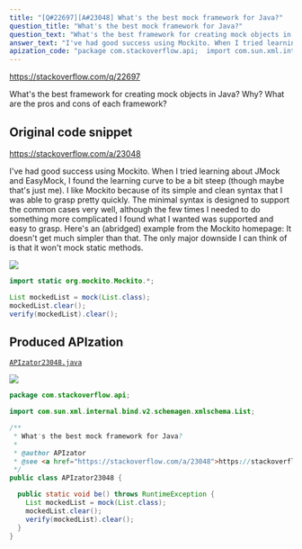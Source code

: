 ```yaml
---
title: "[Q#22697][A#23048] What's the best mock framework for Java?"
question_title: "What's the best mock framework for Java?"
question_text: "What's the best framework for creating mock objects in Java? Why? What are the pros and cons of each framework?"
answer_text: "I've had good success using Mockito. When I tried learning about JMock and EasyMock, I found the learning curve to be a bit steep (though maybe that's just me). I like Mockito because of its simple and clean syntax that I was able to grasp pretty quickly. The minimal syntax is designed to support the common cases very well, although the few times I needed to do something more complicated I found what I wanted was supported and easy to grasp. Here's an (abridged) example from the Mockito homepage: It doesn't get much simpler than that. The only major downside I can think of is that it won't mock static methods."
apization_code: "package com.stackoverflow.api;  import com.sun.xml.internal.bind.v2.schemagen.xmlschema.List;  /**  * What's the best mock framework for Java?  *  * @author APIzator  * @see <a href=\"https://stackoverflow.com/a/23048\">https://stackoverflow.com/a/23048</a>  */ public class APIzator23048 {    public static void be() throws RuntimeException {     List mockedList = mock(List.class);     mockedList.clear();     verify(mockedList).clear();   } }"
---
```


https://stackoverflow.com/q/22697

What&#x27;s the best framework for creating mock objects in Java? Why? What are the pros and cons of each framework?



## Original code snippet

https://stackoverflow.com/a/23048

I&#x27;ve had good success using Mockito.
When I tried learning about JMock and EasyMock, I found the learning curve to be a bit steep (though maybe that&#x27;s just me).
I like Mockito because of its simple and clean syntax that I was able to grasp pretty quickly. The minimal syntax is designed to support the common cases very well, although the few times I needed to do something more complicated I found what I wanted was supported and easy to grasp.
Here&#x27;s an (abridged) example from the Mockito homepage:
It doesn&#x27;t get much simpler than that.
The only major downside I can think of is that it won&#x27;t mock static methods.

<div class="code-logo"><img src="/stackoverflow.png" /></div>

```java
import static org.mockito.Mockito.*;

List mockedList = mock(List.class);
mockedList.clear();
verify(mockedList).clear();
```

## Produced APIzation

[`APIzator23048.java`](https://github.com/pasqualesalza/apization-temp-data/raw/master/search/APIzator23048.java)

<div class="code-logo"><img src="/apizator.png" /></div>

```java
package com.stackoverflow.api;

import com.sun.xml.internal.bind.v2.schemagen.xmlschema.List;

/**
 * What's the best mock framework for Java?
 *
 * @author APIzator
 * @see <a href="https://stackoverflow.com/a/23048">https://stackoverflow.com/a/23048</a>
 */
public class APIzator23048 {

  public static void be() throws RuntimeException {
    List mockedList = mock(List.class);
    mockedList.clear();
    verify(mockedList).clear();
  }
}

```